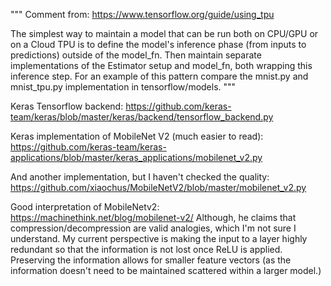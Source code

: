 """
Comment from: https://www.tensorflow.org/guide/using_tpu

The simplest way to maintain a model that can be run both on CPU/GPU or on a 
Cloud TPU is to define the model's inference phase (from inputs to predictions) 
outside of the model_fn. Then maintain separate implementations of the Estimator
setup and model_fn, both wrapping this inference step. For an example of this 
pattern compare the mnist.py and mnist_tpu.py implementation in tensorflow/models.
"""

Keras Tensorflow backend:
https://github.com/keras-team/keras/blob/master/keras/backend/tensorflow_backend.py

Keras implementation of MobileNet V2 (much easier to read):
https://github.com/keras-team/keras-applications/blob/master/keras_applications/mobilenet_v2.py

And another implementation, but I haven't checked the quality:
https://github.com/xiaochus/MobileNetV2/blob/master/mobilenet_v2.py

Good interpretation of MobileNetv2:
https://machinethink.net/blog/mobilenet-v2/
Although, he claims that compression/decompression are valid analogies, which
I'm not sure I understand. My current perspective is making the input to a layer
highly redundant so that the information is not lost once ReLU is applied. 
Preserving the information allows for smaller feature vectors (as the 
information doesn't need to be maintained scattered within a larger model.)
